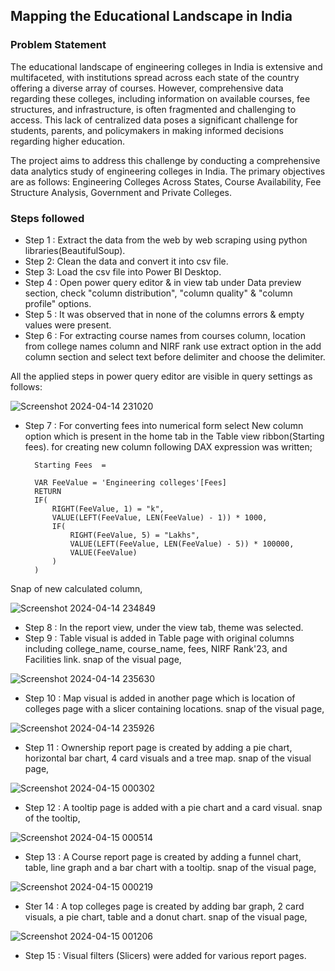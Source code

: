 ## Mapping the Educational Landscape in India
### Problem Statement

The educational landscape of engineering colleges in India is extensive and multifaceted, with institutions spread across each state of the country offering a diverse array of courses. However, comprehensive data regarding these colleges, including information on available courses, fee structures, and infrastructure, is often fragmented and challenging to access. This lack of centralized data poses a significant challenge for students, parents, and policymakers in making informed decisions regarding higher education. 

The project aims to address this challenge by conducting a comprehensive data analytics study of engineering colleges in India. The primary objectives are as follows: 
Engineering Colleges Across States, Course Availability, Fee Structure Analysis, Government and Private Colleges.


### Steps followed 

- Step 1 : Extract the data from the web by web scraping using python libraries(BeautifulSoup).
- Step 2: Clean the data and convert it into csv file.
- Step 3: Load the csv file into Power BI Desktop.
- Step 4 : Open power query editor & in view tab under Data preview section, check "column distribution", "column quality" & "column profile" options.
- Step 5 : It was observed that in none of the columns errors & empty values were present.
- Step 6 : For extracting course names from courses column, location from college names column and NIRF rank use extract option in the add column section and select text before delimiter and choose the delimiter.

All the applied steps in power query editor are visible in query settings as follows:

![Screenshot 2024-04-14 231020](https://github.com/user-attachments/assets/807dc591-fd8f-47c6-b597-77cbcb91c939)
- Step 7 : For converting fees into numerical form select New column option which is present in the home tab in the Table view ribbon(Starting fees).
for creating new column following DAX expression was written;
       
        Starting Fees  = 
        
        VAR FeeValue = 'Engineering colleges'[Fees]
        RETURN
        IF(
            RIGHT(FeeValue, 1) = "k",
            VALUE(LEFT(FeeValue, LEN(FeeValue) - 1)) * 1000,
            IF(
                RIGHT(FeeValue, 5) = "Lakhs",
                VALUE(LEFT(FeeValue, LEN(FeeValue) - 5)) * 100000,
                VALUE(FeeValue)
            )
        )

Snap of new calculated column,

![Screenshot 2024-04-14 234849](https://github.com/user-attachments/assets/8ce4a90c-5c03-48b8-9a7c-c141209fa5f4)    
- Step 8 : In the report view, under the view tab, theme was selected.
- Step 9 : Table visual is added in Table page with original columns including college_name, course_name, fees, NIRF Rank'23, and Facilities link.
snap of the visual page,

![Screenshot 2024-04-14 235630](https://github.com/user-attachments/assets/9ddb7857-f1be-4759-bb12-a90e6b0ec0e7)
- Step 10 : Map visual is added in another page which is location of colleges page with a slicer containing locations.
snap of the visual page,

![Screenshot 2024-04-14 235926](https://github.com/user-attachments/assets/21f26d8c-e36a-476d-a154-0981c9d6bd34)
- Step 11 : Ownership report page is created by adding a pie chart, horizontal bar chart, 4 card visuals and a tree map.
snap of the visual page,

![Screenshot 2024-04-15 000302](https://github.com/user-attachments/assets/a433af4d-d88c-4b6f-866a-9098ede2fcd1)
- Step 12 : A tooltip page is added with a pie chart and a card visual.
snap of the tooltip,

![Screenshot 2024-04-15 000514](https://github.com/user-attachments/assets/8e4d42ac-4327-4bfe-93f2-90e13f117770)
- Step 13 : A Course report page is created by adding a funnel chart, table, line graph and a bar chart with a tooltip.
snap of the visual page,

![Screenshot 2024-04-15 000219](https://github.com/user-attachments/assets/14cb7ad1-699b-45f7-b4f9-32e255b31d67)
- Ster 14 : A top colleges page is created by adding bar graph, 2 card visuals, a pie chart, table and a donut chart.
snap of the visual page,

![Screenshot 2024-04-15 001206](https://github.com/user-attachments/assets/2c1b15ee-30d0-46f7-9474-7bb04c7ec4ac)
- Step 15 : Visual filters (Slicers) were added for various report pages.

